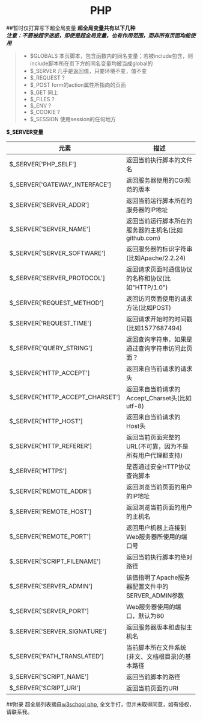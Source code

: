 <h1 align="center">PHP</h1>

##暂时仅打算写下超全局变量
**超全局变量共有以下几种**<br>
***注意：不要被超字迷惑，即使是超全局变量，也有作用范围，而非所有页面均能使用***
> * $GLOBALS    本页脚本，包含函数内的同名变量；若被include包含，则include脚本所在页下方的同名变量均被当成global的
> * $_SERVER    几乎是返回值，只要环境不变，值不变
> * $_REQUEST   ?
> * $_POST      form的action属性所指向的页面
> * $_GET       同上
> * $_FILES     ?
> * $_ENV       ?
> * $_COOKIE    ?
> * $_SESSION   使用session的任何地方

**$_SERVER变量**

|元素|描述|
|----|----|
|$_SERVER['PHP_SELF']|返回当前执行脚本的文件名|
|$_SERVER['GATEWAY_INTERFACE']|返回服务器使用的CGI规范的版本|
|$_SERVER['SERVER_ADDR']|返回当前运行脚本所在的服务器的IP地址|
|$_SERVER['SERVER_NAME']|返回当前运行脚本所在的服务器的主机名(比如github.com)|
|$_SERVER['SERVER_SOFTWARE']|返回服务器的标识字符串(比如Apache/2.2.24)|
|$_SERVER['SERVER_PROTOCOL']|返回请求页面时通信协议的名称和协议(比如"HTTP/1.0")|
|$_SERVER['REQUEST_METHOD']|返回访问页面使用的请求方法(比如POST)|
|$_SERVER['REQUEST_TIME']|返回请求开始时的时间戳(比如1577687494)|
|$_SERVER['QUERY_STRING']|返回查询字符串，如果是通过查询字符串访问此页面？|
|$_SERVER['HTTP_ACCEPT']|返回来自当前请求的请求头|
|$_SERVER['HTTP_ACCEPT_CHARSET']|返回来自当前请求的Accept_Charset头(比如utf-8)|
|$_SERVER['HTTP_HOST']|返回来自当前请求的Host头|
|$_SERVER['HTTP_REFERER']|返回当前页面完整的URL(不可靠，因为不是所有用户代理都支持)|
|$_SERVER['HTTPS']|是否通过安全HTTP协议查询脚本|
|$_SERVER['REMOTE_ADDR']|返回浏览当前页面的用户的IP地址|
|$_SERVER['REMOTE_HOST']|返回浏览当前页面的用户的主机名|
|$_SERVER['REMOTE_PORT']|返回用户机器上连接到Web服务器所使用的端口号|
|$_SERVER['SCRIPT_FILENAME']|返回当前执行脚本的绝对路径|
|$_SERVER['SERVER_ADMIN']|该值指明了Apache服务器配置文件中的SERVER_ADMIN参数|
|$_SERVER['SERVER_PORT']|Web服务器使用的端口，默认为80|
|$_SERVER['SERVER_SIGNATURE']|返回服务器版本和虚拟主机名|
|$_SERVER['PATH_TRANSLATED']|当前脚本所在文件系统(非文、文档根目录)的基本路径|
|$_SERVER['SCRIPT_NAME']|返回当前脚本的路径|
|$_SERVER['SCRIPT_URI']|返回当前页面的URI|


##附录
超全局列表摘自[w3school php](http://www.w3school.com.cn/php/php_superglobals.asp), 全文手打，但并未取得同意，如有侵权，请联系我。
